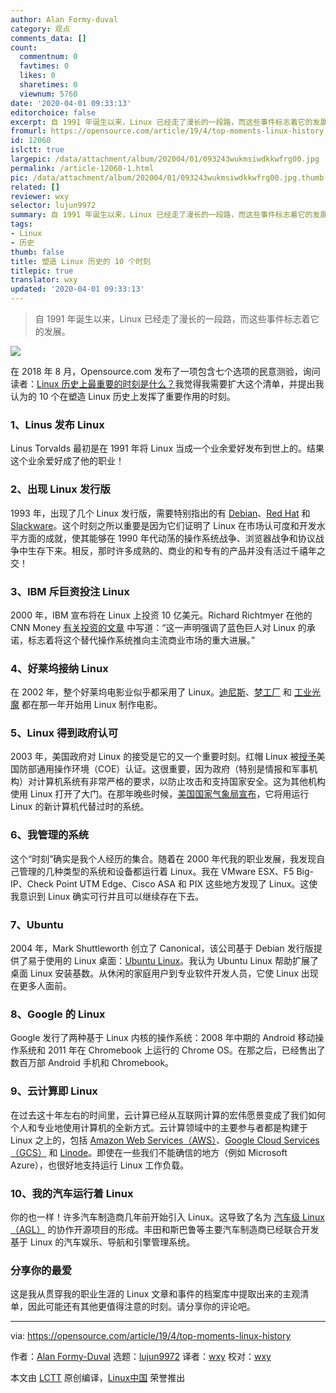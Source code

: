 ```yaml
---
author: Alan Formy-duval
category: 观点
comments_data: []
count:
  commentnum: 0
  favtimes: 0
  likes: 0
  sharetimes: 0
  viewnum: 5760
date: '2020-04-01 09:33:13'
editorchoice: false
excerpt: 自 1991 年诞生以来，Linux 已经走了漫长的一段路，而这些事件标志着它的发展。
fromurl: https://opensource.com/article/19/4/top-moments-linux-history
id: 12060
islctt: true
largepic: /data/attachment/album/202004/01/093243wukmsiwdkkwfrg00.jpg
permalink: /article-12060-1.html
pic: /data/attachment/album/202004/01/093243wukmsiwdkkwfrg00.jpg.thumb.jpg
related: []
reviewer: wxy
selector: lujun9972
summary: 自 1991 年诞生以来，Linux 已经走了漫长的一段路，而这些事件标志着它的发展。
tags:
- Linux
- 历史
thumb: false
title: 塑造 Linux 历史的 10 个时刻
titlepic: true
translator: wxy
updated: '2020-04-01 09:33:13'
---
```



> 
> 自 1991 年诞生以来，Linux 已经走了漫长的一段路，而这些事件标志着它的发展。
> 
> 
> 


![](/data/attachment/album/202004/01/093243wukmsiwdkkwfrg00.jpg)


在 2018 年 8 月，Opensource.com 发布了一项包含七个选项的民意测验，询问读者：[Linux 历史上最重要的时刻是什么？](https://opensource.com/article/18/8/linux-history)我觉得我需要扩大这个清单，并提出我认为的 10 个在塑造 Linux 历史上发挥了重要作用的时刻。


### 1、Linus 发布 Linux


Linus Torvalds 最初是在 1991 年将 Linux 当成一个业余爱好发布到世上的。结果这个业余爱好成了他的职业！


### 2、出现 Linux 发行版


1993 年，出现了几个 Linux 发行版，需要特别指出的有 [Debian](https://www.debian.org/doc/manuals/project-history/ch-intro.en.html)、[Red Hat](https://brand.redhat.com/foundations/history) 和 [Slackware](https://opensource.com/article/18/7/stackware-turns-25)。这个时刻之所以重要是因为它们证明了 Linux 在市场认可度和开发水平方面的成就，使其能够在 1990 年代动荡的操作系统战争、浏览器战争和协议战争中生存下来。相反，那时许多成熟的、商业的和专有的产品并没有活过千禧年之交！


### 3、IBM 斥巨资投注 Linux


2000 年，IBM 宣布将在 Linux 上投资 10 亿美元。Richard Richtmyer 在他的 CNN Money [有关投资的文章](https://money.cnn.com/2000/12/12/technology/ibm_linux) 中写道：“这一声明强调了蓝色巨人对 Linux 的承诺，标志着将这个替代操作系统推向主流商业市场的重大进展。”


### 4、好莱坞接纳 Linux


在 2002 年，整个好莱坞电影业似乎都采用了 Linux。[迪尼斯](https://www.nytimes.com/2002/06/18/business/technology-disney-shifting-to-linux-for-film-animation.html)、[梦工厂](https://www.linux.com/news/stallion-and-penguin-dreamworks-uses-linux-create-new-animated-film) 和 [工业光魔](https://www.linuxjournal.com/article/6011) 都在那一年开始用 Linux 制作电影。


### 5、Linux 得到政府认可


2003 年，美国政府对 Linux 的接受是它的又一个重要时刻。红帽 Linux 被[授予](https://www.cnet.com/news/government-tips-hat-to-red-hat)美国防部通用操作环境（COE）认证。这很重要，因为政府（特别是情报和军事机构）对计算机系统有非常严格的要求，以防止攻击和支持国家安全。这为其他机构使用 Linux 打开了大门。在那年晚些时候，[美国国家气象局宣布](https://www.computerworld.com/article/2574142/national-weather-service-migrates-to-linux-based-ibm-workstations.html)，它将用运行 Linux 的新计算机代替过时的系统。


### 6、我管理的系统


这个“时刻”确实是我个人经历的集合。随着在 2000 年代我的职业发展，我发现自己管理的几种类型的系统和设备都运行着 Linux。我在 VMware ESX、F5 Big-IP、Check Point UTM Edge、Cisco ASA 和 PIX 这些地方发现了 Linux。这使我意识到 Linux 确实可行并且可以继续存在下去。


### 7、Ubuntu


2004 年，Mark Shuttleworth 创立了 Canonical，该公司基于 Debian 发行版提供了易于使用的 Linux 桌面：[Ubuntu Linux](https://www.ubuntu.com/about)。我认为 Ubuntu Linux 帮助扩展了桌面 Linux 安装基数。从休闲的家庭用户到专业软件开发人员，它使 Linux 出现在更多人面前。


### 8、Google 的 Linux


Google 发行了两种基于 Linux 内核的操作系统：2008 年中期的 Android 移动操作系统和 2011 年在 Chromebook 上运行的 Chrome OS。在那之后，已经售出了数百万部 Android 手机和 Chromebook。


### 9、云计算即 Linux


在过去这十年左右的时间里，云计算已经从互联网计算的宏伟愿景变成了我们如何个人和专业地使用计算机的全新方式。云计算领域中的主要参与者都是构建于 Linux 之上的，包括 [Amazon Web Services（AWS）](https://aws.amazon.com/amazon-linux-2)、[Google Cloud Services（GCS）](https://cloud.google.com) 和 [Linode](https://www.linode.com/docs/getting-started)。即使在一些我们不能确信的地方（例如 Microsoft Azure），也很好地支持运行 Linux 工作负载。


### 10、我的汽车运行着 Linux


你的也一样！许多汽车制造商几年前开始引入 Linux。这导致了名为 [汽车级 Linux（AGL）](https://www.automotivelinux.org) 的协作开源项目的形成。丰田和斯巴鲁等主要汽车制造商已经联合开发基于 Linux 的汽车娱乐、导航和引擎管理系统。


### 分享你的最爱


这是我从贯穿我的职业生涯的 Linux 文章和事件的档案库中提取出来的主观清单，因此可能还有其他更值得注意的时刻。请分享你的评论吧。




---


via: <https://opensource.com/article/19/4/top-moments-linux-history>


作者：[Alan Formy-Duval](https://opensource.com/users/alanfdoss) 选题：[lujun9972](https://github.com/lujun9972) 译者：[wxy](https://github.com/wxy) 校对：[wxy](https://github.com/wxy)


本文由 [LCTT](https://github.com/LCTT/TranslateProject) 原创编译，[Linux中国](https://linux.cn/) 荣誉推出